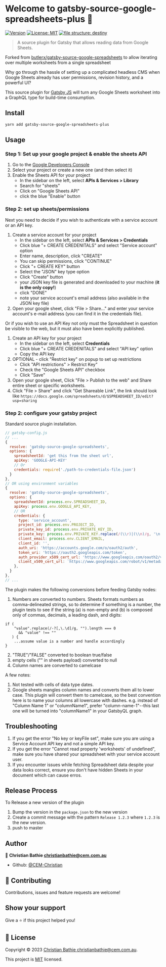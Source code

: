 # Welcome to gatsby-source-google-spreadsheets-plus 👋

[![Version](https://img.shields.io/npm/v/gatsby-source-google-spreadsheets.svg)](https://www.npmjs.com/package/gatsby-source-google-spreadsheets)
[![License: MIT](https://img.shields.io/badge/License-MIT-yellow.svg)](https://github.com/butlerx/gatsby-source-google-spreadsheets/blob/master/LICENSE)
[![file structure: destiny](https://img.shields.io/badge/file%20structure-destiny-7a49ff?style=flat)](https://github.com/benawad/destiny)

> A source plugin for Gatsby that allows reading data from Google Sheets.

Forked from
[butlerx/gatsby-source-google-spreadsheets](https://github.com/butlerx/gatsby-source-google-spreadsheets)
to allow iterating over multiple worksheets from a single spreadsheet

Why go through the hassle of setting up a complicated headless CMS when Google
Sheets already has user permissions, revision history, and a powerful UI?

This source plugin for [Gatsby JS](https://github.com/gatsbyjs/gatsby) will turn
any Google Sheets worksheet into a GraphQL type for build-time consumption.

## Install

```sh
yarn add gatsby-source-google-spreadsheets-plus
```

## Usage

### Step 1: Set up your google project & enable the sheets API

1. Go to the [Google Developers Console](https://console.developers.google.com/)
1. Select your project or create a new one (and then select it)
1. Enable the Sheets API for your project
   - In the sidebar on the left, select **APIs & Services > Library**
   - Search for "sheets"
   - Click on "Google Sheets API"
   - click the blue "Enable" button

### Step 2: set up sheets/permissions

Next you need to decide if you wish to authenticate with a service account or an
API key.

1. Create a service account for your project
   - In the sidebar on the left, select **APIs & Services > Credentials**
   - Click blue "+ CREATE CREDENITALS" and select "Service account" option
   - Enter name, description, click "CREATE"
   - You can skip permissions, click "CONTINUE"
   - Click "+ CREATE KEY" button
   - Select the "JSON" key type option
   - Click "Create" button
   - your JSON key file is generated and downloaded to your machine (**it is the
     only copy!**)
   - click "DONE"
   - note your service account's email address (also available in the JSON key
     file)
1. Open your google sheet, click "File > Share..." and enter your service
   account's e-mail address (you can find it in the credentials file).

Or if you wish to use an API Key not only must the Spreadsheet in question be
visible to the web, but it must also have been explicitly published.

1. Create an API key for your project
   - In the sidebar on the left, select **Credentials**
   - Click blue "+ CREATE CREDENITALS" and select "API key" option
   - Copy the API key
1. OPTIONAL - click "Restrict key" on popup to set up restrictions
   - Click "API restrictions" > Restrict Key"
   - Check the "Google Sheets API" checkbox
   - Click "Save"
1. Open your google sheet, Click "File > Publish to the web" and Share entire
   sheet or specific worksheets.
1. Click "File > Share" and click "Get Shareable Link", the link should look
   like
   `https://docs.google.com/spreadsheets/d/$SPREADSHEET_ID/edit?usp=sharing`

### Step 2: configure your gatsby project

Standard source plugin installation.

```js
// gatsby-config.js
// ...
{
  resolve: 'gatsby-source-google-spreadsheets',
  options: {
    spreadsheetId: 'get this from the sheet url',
    apiKey: 'GOOGLE-API-KEY'
    // Or
    credentials: require('./path-to-credentials-file.json')
  }
},
// OR using environment variables
{
  resolve: 'gatsby-source-google-spreadsheets',
  options: {
    spreadsheetId: process.env.SPREADSHEET_ID,
    apiKey: process.env.GOOGLE_API_KEY,
    // OR
    credentials: {
      type: 'service_account',
      project_id: process.env.PROJECT_ID,
      private_key_id: process.env.PRIVATE_KEY_ID,
      private_key: process.env.PRIVATE_KEY.replace(/(\\r)|(\\n)/g, '\n'),
      client_email: process.env.CLIENT_EMAIL,
      client_id: '',
      auth_uri: 'https://accounts.google.com/o/oauth2/auth',
      token_uri: 'https://oauth2.googleapis.com/token',
      auth_provider_x509_cert_url: 'https://www.googleapis.com/oauth2/v1/certs',
      client_x509_cert_url: `https://www.googleapis.com/robot/v1/metadata/x509/${process.env.PROJECT_ID}%40appspot.gserviceaccount.com`,
    },
  }
},
// ...
```

The plugin makes the following conversions before feeding Gatsby nodes:

1. Numbers are converted to numbers. Sheets formats numbers as comma-delineated
   strings, so to determine if something is a number, the plugin tests to see if
   the string (a) is non-empty and (b) is composed only of commas, decimals, a leading dash, and
   digits:

```
if (
    "value".replace(/-?[,\.\d]/g, "").length === 0
      && "value" !== ""
   ) {
    ...assume value is a number and handle accordingly
}
```

2. "TRUE"/"FALSE" converted to boolean true/false
3. empty cells ("" in sheets payload) converted to null
4. Column names are converted to camelcase

A few notes:

1. Not tested with cells of data type dates.
2. Google sheets mangles column names and converts them all to lower case. This
   plugin will convert them to camelcase, so the best convention here is to name
   your columns all lowercase with dashes. e.g. instead of "Column Name 1" or
   "columnName1", prefer "column-name-1"--this last one will be turned into
   "columnName1" in your GatsbyQL graph.

## Troubleshooting

1. If you get the error "No key or keyFile set", make sure you are using a
   Service Account API key and not a simple API key.
2. If you get the error "Cannot read property 'worksheets' of undefined", make
   sure you have shared your spreadsheet with your service account user.
3. If you encounter issues while fetching Spreadsheet data despite your data looks correct, ensure you don't have hidden Sheets in your document which can cause erros.

## Release Process

To Release a new version of the plugin

1. Bump the version in the `package.json` to the new version
2. Create a commit message with the pattern `Release 1.2.3` where `1.2.3` is the
   new version.
3. push to master

## Author

👤 **Christian Bathie <christianbathie@cem.com.au>**

- Github: [@CEM-Christian](https://github.com/CEM-Christian)

## 🤝 Contributing

Contributions, issues and feature requests are welcome!

## Show your support

Give a ⭐️ if this project helped you!

## 📝 License

Copyright © 2023
[Christian Bathie <christianbathie@cem.com.au>](https://github.com/CEM-Christian).

This project is
[MIT](https://github.com/CEM-Christian/gatsby-source-google-spreadsheets/blob/master/LICENSE)
licensed.
